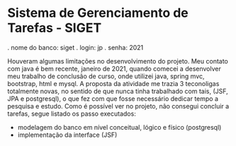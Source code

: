 # Sistema de Gerenciamento de Tarefas - SIGET

. nome do banco: siget
. login: jp
. senha: 2021

Houveram algumas limitações no desenvolvimento do projeto. Meu contato com java é bem recente, janeiro de 2021,
quando comecei a desenvolver meu trabalho de conclusão de curso, onde utilizei java, spring mvc, bootstrap, html e mysql.
A proposta da atividade me trazia 3 teconoligas totalmente novas, no sentido de que nunca tinha trabalhado com tais, (JSF, JPA e postgresql),
o que fez com que fosse necessário dedicar tempo a pesquisa e estudo. Como é possível ver no projeto, não consegui concluir a tarefas,
segue listado os passo executados:

- modelagem do banco em nível conceitual, lógico e físico (postgresql)
- implementação da interface (JSF)
